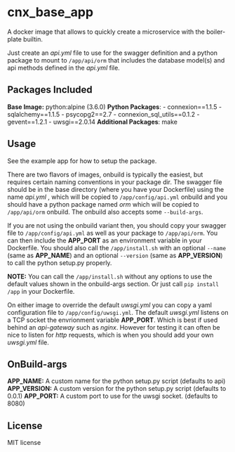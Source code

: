 cnx_base_app
============

A docker image that allows to quickly create a microservice with the boiler-plate
builtin.

Just create an *api.yml* file to use for the swagger definition and a python
package to mount to ``/app/api/orm`` that includes the database model(s) and
api methods defined in the *api.yml* file. 

Packages Included
-----------------

**Base Image:** python:alpine (3.6.0)
**Python Packages**:
    - connexion==1.1.5
    - sqlalchemy==1.1.5
    - psycopg2==2.7
    - connexion_sql_utils==0.1.2
    - gevent==1.2.1
    - uwsgi==2.0.14
**Additional Packages**: make


Usage
-----

See the example app for how to setup the package.

There are two flavors of images, onbuild is typically the easiest, but requires
certain naming conventions in your package dir. The swagger file should be
in the base directory (where you have your Dockerfile) using the name
*api.yml* , which will be copied to ``/app/config/api.yml`` onbuild and 
you should have a python package named *orm* which will be copied to
``/app/api/orm`` onbuild.  The onbuild also accepts some ``--build-args``.

If you are not using the onbuild variant then, you should copy your swagger file
to ``/app/config/api.yml`` as well as your package to ``/app/api/orm``.  You can
then include the **APP_PORT** as an environment variable in your Dockerfile.
You should also call the ``/app/install.sh`` with an optional ``--name`` 
(same as **APP_NAME**) and an optional ``--version`` (same as **APP_VERSION**)
to call the python setup.py properly.

**NOTE:**  You can call the ``/app/install.sh`` without any options to use the
default values shown in the onbuild-args section.  Or just call 
``pip install /app`` in your Dockerfile.

On either image to override the default *uwsgi.yml* you can copy a yaml
configuration file to ``/app/config/uwsgi.yml``.  The default *uwsgi.yml* listens
on a TCP socket the envrionment variable **APP_PORT**. Which is best if used
behind an *api-gateway* such as *nginx*.  However for testing it can often
be nice to listen for *http* requests, which is when you should add your own
*uwsgi.yml* file.


OnBuild-args
------------

**APP_NAME:**  A custom name for the python setup.py script (defaults to api)
**APP_VERSION:**  A custom version for the python setup.py script (defaults to 0.0.1)
**APP_PORT:**  A custom port to use for the uwsgi socket. (defaults to 8080)

License
-------

MIT license
